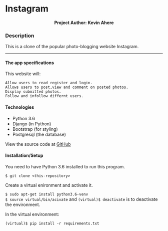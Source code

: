 # Instagram

<p align = "center">
    <b>Project Author: Kevin Ahere</b>  
</p>

### Description
This is a clone of the popular photo-blogging website Instagram.

***
#### The app specifications 
This website will:

    Allow users to read register and login.
    Allows users to post,view and comment on posted photos. 
    Display submitted photos.
    Follow and infollow differnt users.
 

#### Technologies
* Python 3.6
* Django (in Python)
* Bootstrap (for styling)
* Postgresql (the database)

View the source code at [GitHub](https://github.com/kevahere/instagram)

#### Installation/Setup
You need to have Python 3.6 installed to run this program.

`$ git clone <this-repository>`<br />

Create a virtual enironment and activate it.

`$ sudo apt-get install python3.6-venv`<br />
`$ source virtual/bin/acivate` and `(virtual)$ deactivate` is to deactivate the environment.

In the virtual environment:

`(virtual)$ pip install -r requirements.txt`<br />